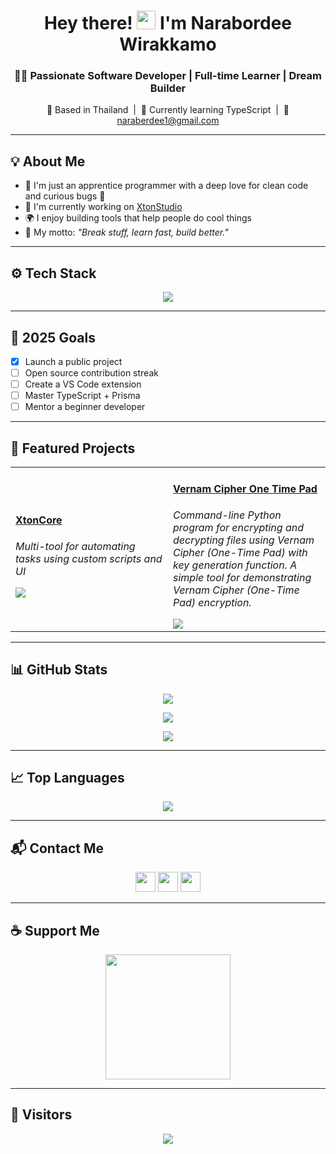 <h1 align="center">
  Hey there! <img src="https://user-images.githubusercontent.com/18350557/176309783-0785949b-9127-417c-8b55-ab5a4333674e.gif" width="30px" />
  I'm Narabordee Wirakkamo
</h1>

<h3 align="center">🧑‍💻 Passionate Software Developer | Full-time Learner | Dream Builder</h3>

<p align="center">
  📍 Based in Thailand &nbsp;|&nbsp; 🧠 Currently learning TypeScript &nbsp;|&nbsp; 💌 <a href="mailto:naraberdee1@gmail.com">naraberdee1@gmail.com</a>
</p>

---

## 💡 About Me

- 🌱 I'm just an apprentice programmer with a deep love for clean code and curious bugs 🐞
- 🚀 I'm currently working on [XtonStudio](https://xtonstudio.xyz/)
- 🌍 I enjoy building tools that help people do cool things
- 🎯 My motto: *"Break stuff, learn fast, build better."*

---

## ⚙️ Tech Stack

<p align="center">
  <img src="https://skillicons.dev/icons?i=html,css,js,ts,react,nextjs,tailwind,nodejs,prisma,python,git,github,vscode&theme=dark" />
</p>

---

## 🎯 2025 Goals

- [x] Launch a public project
- [ ] Open source contribution streak
- [ ] Create a VS Code extension
- [ ] Master TypeScript + Prisma
- [ ] Mentor a beginner developer

---

## 💼 Featured Projects

<table>
  <tr>
    <td width="50%">
      <h4><a href="https://github.com/NongTham/XtonCore">XtonCore</a></h4>
      <p><em>Multi-tool for automating tasks using custom scripts and UI</em></p>
      <a href="https://github.com/NongTham/XtonCore">
        <img src="https://github-readme-stats.vercel.app/api/pin/?username=NongTham&repo=XtonBot&title_color=0891b2&text_color=ffffff&icon_color=0891b2&bg_color=1c1917&hide_border=true" />
      </a>
    </td>
    <td width="50%">
      <h4><a href="https://github.com/NongTham/Vernam-Cipher-One-Time-Pad-">Vernam Cipher One Time Pad</a></h4>
      <p><em>Command-line Python program for encrypting and decrypting files using Vernam Cipher (One-Time Pad) with key generation function. A simple tool for demonstrating Vernam Cipher (One-Time Pad) encryption.</em></p>
      <img src="https://placehold.co/400x120?text=Live+Preview+Coming+Soon" />
    </td>
  </tr>
</table>

---

## 📊 GitHub Stats

<p align="center">
  <img src="https://github-readme-stats.vercel.app/api?username=NongTham&show_icons=true&count_private=true&title_color=0891b2&text_color=ffffff&icon_color=0891b2&bg_color=1c1917&hide_border=true" />
</p>

<p align="center">
  <img src="https://github-readme-streak-stats.herokuapp.com/?user=NongTham&stroke=ffffff&background=1c1917&ring=0891b2&fire=0891b2&currStreakNum=ffffff&currStreakLabel=0891b2&sideNums=ffffff&sideLabels=ffffff&dates=ffffff&hide_border=true" />
</p>

<p align="center">
  <img src="https://github-readme-activity-graph.cyclic.app/graph?username=NongTham&bg_color=1c1917&color=ffffff&line=0891b2&point=ffffff&area=true&hide_border=true" />
</p>

---

## 📈 Top Languages

<p align="center">
  <img src="https://github-readme-stats.vercel.app/api/top-langs/?username=NongTham&layout=compact&langs_count=10&title_color=0891b2&text_color=ffffff&icon_color=0891b2&bg_color=1c1917&hide_border=true" />
</p>

---

## 📬 Contact Me

<p align="center">
  <a href="https://www.facebook.com/kong.art.5648"><img src="https://raw.githubusercontent.com/danielcranney/readme-generator/main/public/icons/socials/facebook.svg" width="32" /></a>
  <a href="https://github.com/NongTham"><img src="https://raw.githubusercontent.com/danielcranney/readme-generator/main/public/icons/socials/github.svg" width="32" /></a>
  <a href="http://www.instagram.com/tham.nrbd_x"><img src="https://raw.githubusercontent.com/danielcranney/readme-generator/main/public/icons/socials/instagram.svg" width="32" /></a>
</p>

---

## ☕ Support Me

<p align="center">
  <a href="https://www.buymeacoffee.com/naraberdee">
    <img src="https://cdn.buymeacoffee.com/buttons/v2/default-yellow.png" width="200" />
  </a>
</p>

---

## 👀 Visitors

<p align="center">
  <img src="https://komarev.com/ghpvc/?username=NongTham&style=flat-square&color=0891b2" />
</p>
